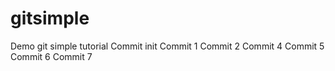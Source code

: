 # gitsimple
Demo git simple tutorial
Commit init
Commit 1
Commit 2
Commit 4
Commit 5
Commit 6
Commit 7